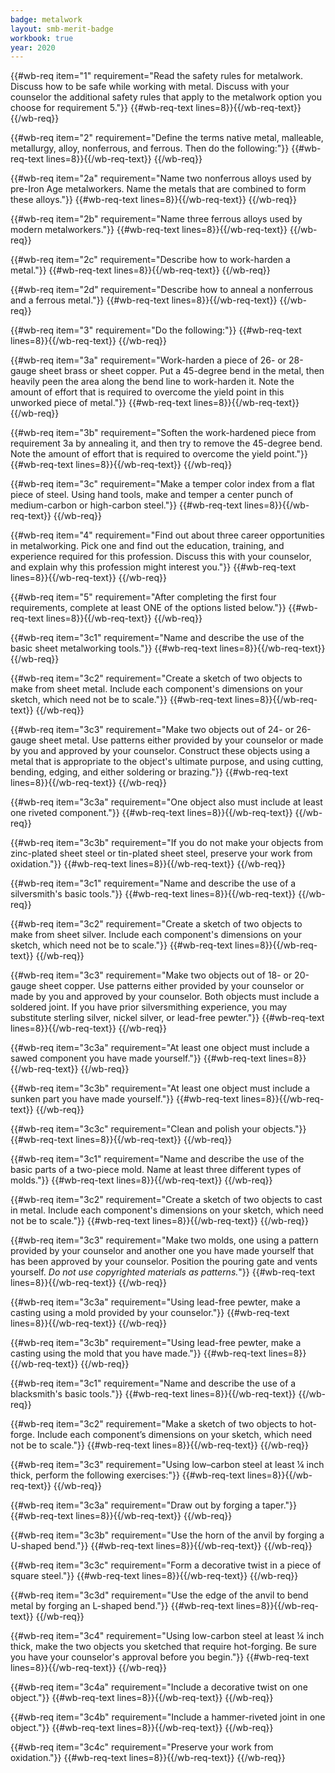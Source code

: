 ```yaml
---
badge: metalwork
layout: smb-merit-badge
workbook: true
year: 2020
---
```



{{#wb-req item="1" requirement="Read the safety rules for metalwork. Discuss how to be safe while working with metal. Discuss with your counselor the additional safety rules that apply to the metalwork option you choose for requirement 5."}}
{{#wb-req-text lines=8}}{{/wb-req-text}}
{{/wb-req}}

{{#wb-req item="2" requirement="Define the terms native metal, malleable, metallurgy, alloy, nonferrous, and ferrous. Then do the following:"}}
{{#wb-req-text lines=8}}{{/wb-req-text}}
{{/wb-req}}

{{#wb-req item="2a" requirement="Name two nonferrous alloys used by pre-Iron Age metalworkers. Name the metals that are combined to form these alloys."}}
{{#wb-req-text lines=8}}{{/wb-req-text}}
{{/wb-req}}

{{#wb-req item="2b" requirement="Name three ferrous alloys used by modern metalworkers."}}
{{#wb-req-text lines=8}}{{/wb-req-text}}
{{/wb-req}}

{{#wb-req item="2c" requirement="Describe how to work-harden a metal."}}
{{#wb-req-text lines=8}}{{/wb-req-text}}
{{/wb-req}}

{{#wb-req item="2d" requirement="Describe how to anneal a nonferrous and a ferrous metal."}}
{{#wb-req-text lines=8}}{{/wb-req-text}}
{{/wb-req}}

{{#wb-req item="3" requirement="Do the following:"}}
{{#wb-req-text lines=8}}{{/wb-req-text}}
{{/wb-req}}

{{#wb-req item="3a" requirement="Work-harden a piece of 26- or 28-gauge sheet brass or sheet copper. Put a 45-degree bend in the metal, then heavily peen the area along the bend line to work-harden it. Note the amount of effort that is required to overcome the yield point in this unworked piece of metal."}}
{{#wb-req-text lines=8}}{{/wb-req-text}}
{{/wb-req}}

{{#wb-req item="3b" requirement="Soften the work-hardened piece from requirement 3a by annealing it, and then try to remove the 45-degree bend. Note the amount of effort that is required to overcome the yield point."}}
{{#wb-req-text lines=8}}{{/wb-req-text}}
{{/wb-req}}

{{#wb-req item="3c" requirement="Make a temper color index from a flat piece of steel. Using hand tools, make and temper a center punch of medium-carbon or high-carbon steel."}}
{{#wb-req-text lines=8}}{{/wb-req-text}}
{{/wb-req}}

{{#wb-req item="4" requirement="Find out about three career opportunities in metalworking. Pick one and find out the education, training, and experience required for this profession. Discuss this with your counselor, and explain why this profession might interest you."}}
{{#wb-req-text lines=8}}{{/wb-req-text}}
{{/wb-req}}

{{#wb-req item="5" requirement="After completing the first four requirements, complete at least ONE of the options listed below."}}
{{#wb-req-text lines=8}}{{/wb-req-text}}
{{/wb-req}}

{{#wb-req item="3c1" requirement="Name and describe the use of the basic sheet metalworking tools."}}
{{#wb-req-text lines=8}}{{/wb-req-text}}
{{/wb-req}}

{{#wb-req item="3c2" requirement="Create a sketch of two objects to make from sheet metal. Include each component's dimensions on your sketch, which need not be to scale."}}
{{#wb-req-text lines=8}}{{/wb-req-text}}
{{/wb-req}}

{{#wb-req item="3c3" requirement="Make two objects out of 24- or 26-gauge sheet metal. Use patterns either provided by your counselor or made by you and approved by your counselor. Construct these objects using a metal that is appropriate to the object's ultimate purpose, and using cutting, bending, edging, and either soldering or brazing."}}
{{#wb-req-text lines=8}}{{/wb-req-text}}
{{/wb-req}}

{{#wb-req item="3c3a" requirement="One object also must include at least one riveted component."}}
{{#wb-req-text lines=8}}{{/wb-req-text}}
{{/wb-req}}

{{#wb-req item="3c3b" requirement="If you do not make your objects from zinc-plated sheet steel or tin-plated sheet steel, preserve your work from oxidation."}}
{{#wb-req-text lines=8}}{{/wb-req-text}}
{{/wb-req}}

{{#wb-req item="3c1" requirement="Name and describe the use of a silversmith's basic tools."}}
{{#wb-req-text lines=8}}{{/wb-req-text}}
{{/wb-req}}

{{#wb-req item="3c2" requirement="Create a sketch of two objects to make from sheet silver. Include each component's dimensions on your sketch, which need not be to scale."}}
{{#wb-req-text lines=8}}{{/wb-req-text}}
{{/wb-req}}

{{#wb-req item="3c3" requirement="Make two objects out of 18- or 20-gauge sheet copper. Use patterns either provided by your counselor or made by you and approved by your counselor. Both objects must include a soldered joint. If you have prior silversmithing experience, you may substitute sterling silver, nickel silver, or lead-free pewter."}}
{{#wb-req-text lines=8}}{{/wb-req-text}}
{{/wb-req}}

{{#wb-req item="3c3a" requirement="At least one object must include a sawed component you have made yourself."}}
{{#wb-req-text lines=8}}{{/wb-req-text}}
{{/wb-req}}

{{#wb-req item="3c3b" requirement="At least one object must include a sunken part you have made yourself."}}
{{#wb-req-text lines=8}}{{/wb-req-text}}
{{/wb-req}}

{{#wb-req item="3c3c" requirement="Clean and polish your objects."}}
{{#wb-req-text lines=8}}{{/wb-req-text}}
{{/wb-req}}

{{#wb-req item="3c1" requirement="Name and describe the use of the basic parts of a two-piece mold. Name at least three different types of molds."}}
{{#wb-req-text lines=8}}{{/wb-req-text}}
{{/wb-req}}

{{#wb-req item="3c2" requirement="Create a sketch of two objects to cast in metal. Include each component's dimensions on your sketch, which need not be to scale."}}
{{#wb-req-text lines=8}}{{/wb-req-text}}
{{/wb-req}}

{{#wb-req item="3c3" requirement="Make two molds, one using a pattern provided by your counselor and another one you have made yourself that has been approved by your counselor. Position the pouring gate and vents yourself. *Do not use copyrighted materials as patterns.*"}}
{{#wb-req-text lines=8}}{{/wb-req-text}}
{{/wb-req}}

{{#wb-req item="3c3a" requirement="Using lead-free pewter, make a casting using a mold provided by your counselor."}}
{{#wb-req-text lines=8}}{{/wb-req-text}}
{{/wb-req}}

{{#wb-req item="3c3b" requirement="Using lead-free pewter, make a casting using the mold that you have made."}}
{{#wb-req-text lines=8}}{{/wb-req-text}}
{{/wb-req}}

{{#wb-req item="3c1" requirement="Name and describe the use of a blacksmith's basic tools."}}
{{#wb-req-text lines=8}}{{/wb-req-text}}
{{/wb-req}}

{{#wb-req item="3c2" requirement="Make a sketch of two objects to hot-forge. Include each component’s dimensions on your sketch, which need not be to scale."}}
{{#wb-req-text lines=8}}{{/wb-req-text}}
{{/wb-req}}

{{#wb-req item="3c3" requirement="Using low–carbon steel at least ¼ inch thick, perform the following exercises:"}}
{{#wb-req-text lines=8}}{{/wb-req-text}}
{{/wb-req}}

{{#wb-req item="3c3a" requirement="Draw out by forging a taper."}}
{{#wb-req-text lines=8}}{{/wb-req-text}}
{{/wb-req}}

{{#wb-req item="3c3b" requirement="Use the horn of the anvil by forging a U-shaped bend."}}
{{#wb-req-text lines=8}}{{/wb-req-text}}
{{/wb-req}}

{{#wb-req item="3c3c" requirement="Form a decorative twist in a piece of square steel."}}
{{#wb-req-text lines=8}}{{/wb-req-text}}
{{/wb-req}}

{{#wb-req item="3c3d" requirement="Use the edge of the anvil to bend metal by forging an L-shaped bend."}}
{{#wb-req-text lines=8}}{{/wb-req-text}}
{{/wb-req}}

{{#wb-req item="3c4" requirement="Using low-carbon steel at least ¼ inch thick, make the two objects you sketched that require hot-forging. Be sure you have your counselor's approval before you begin."}}
{{#wb-req-text lines=8}}{{/wb-req-text}}
{{/wb-req}}

{{#wb-req item="3c4a" requirement="Include a decorative twist on one object."}}
{{#wb-req-text lines=8}}{{/wb-req-text}}
{{/wb-req}}

{{#wb-req item="3c4b" requirement="Include a hammer-riveted joint in one object."}}
{{#wb-req-text lines=8}}{{/wb-req-text}}
{{/wb-req}}

{{#wb-req item="3c4c" requirement="Preserve your work from oxidation."}}
{{#wb-req-text lines=8}}{{/wb-req-text}}
{{/wb-req}}
